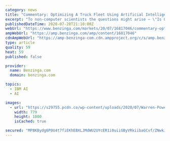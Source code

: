 ```yaml
---
category: news
title: "Commentary: Optimizing A Truck Fleet Using Artificial Intelligence"
excerpt: "To non-computer scientists the questions might arise – \"Is Optimal Dynamics' CORE.ai any different or better than IBM's Watson or Google DeepMind's AlphaGo? Can't those systems do the same thing ..."
publishedDateTime: 2020-07-28T21:10:00Z
webUrl: "https://www.benzinga.com/markets/20/07/16817046/commentary-optimizing-a-truck-fleet-using-artificial-intelligence"
ampWebUrl: "https://amp.benzinga.com/amp/content/16817046"
cdnAmpWebUrl: "https://amp-benzinga-com.cdn.ampproject.org/c/s/amp.benzinga.com/amp/content/16817046"
type: article
quality: 59
heat: 59
published: false

provider:
  name: Benzinga.com
  domain: benzinga.com

topics:
  - IBM AI
  - AI

images:
  - url: "https://s29755.pcdn.co/wp-content/uploads/2020/07/Warren-Powell-v2-2018-cropped.jpg"
    width: 779
    height: 1000
    isCached: true

secured: "MP8KBydg6P0U4t7fiEKhEBXLJMdWU2UYcER1i0uiiGByVRkiibaGCvf/ZNwkJz9CHqqFjIAy6XsFcow2xNnoaVRXyvAIpdiPmANSgtSml9WvWloYOoRJNDs9pV5bPdfb6alVNbosJUUx44TM0lW+g4+fVn3+9nuMjs/Hc5qCV46861QQNXuHCJ00bpsm9mAjlQ96poTJrSYr+9UoAgqNZTt7SR6Qtjcloxeg20JSUL3ereDEoFH+rUdc+uuO3sALmkl1WIYMwXHbmRWusCIv8nhmG8HWfqwdnBb5rSs2tV7o/BdSTfWDHqsskZuPAfOOYiDYYG6SNC03p5ahzphZEg==;L4t+F1L0Chf8qFM33ZUg8A=="
---
```


